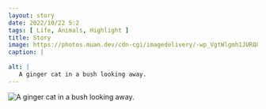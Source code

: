 ```yaml
---
layout: story
date: 2022/10/22 5:2
tags: [ Life, Animals, Highlight ]
title: Story
image: https://photos.muan.dev/cdn-cgi/imagedelivery/-wp_VgtWlgmh1JURQ8t1mg/9b4ee39f-8814-4127-d40f-9e2cb8321f00/public
caption: |
   
alt: |
   A ginger cat in a bush looking away.
---
```


![A ginger cat in a bush looking away.](https://photos.muan.dev/cdn-cgi/imagedelivery/-wp_VgtWlgmh1JURQ8t1mg/9b4ee39f-8814-4127-d40f-9e2cb8321f00/public)


